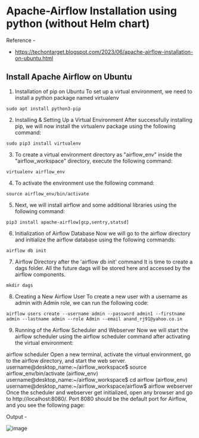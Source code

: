 # Apache-Airflow Installation using python (without Helm chart)

Reference - 

- https://techontarget.blogspot.com/2023/06/apache-airflow-installation-on-ubuntu.html


## Install Apache Airflow on Ubuntu 

1. Installation of pip on Ubuntu
To set up a virtual environment, we need to install a python package named virtualenv

```
sudo apt install python3-pip

```

2. Installing & Setting Up a Virtual Environment
After successfully installing pip, we will now install the virtualenv package using the following command:

```
sudo pip3 install virtualenv

```

3. To create a virtual environment directory as "airflow_env" inside the "airflow_workspace" directory, execute the following command:

```
virtualenv airflow_env
```

4. To activate the environment use the following command:

```
source airflow_env/bin/activate
```

5. Next, we will install airflow and some additional libraries using the following command:

```
pip3 install apache-airflow[gcp,sentry,statsd]
```

6. Initialization of Airflow Database
Now we will go to the airflow directory and initialize the airflow database using the following commands:

```
airflow db init
```

7. Airflow Directory after the 'airflow db init' command
It is time to create a dags folder. All the future dags will be stored here and accessed by the airflow components.

```
mkdir dags
```

8. Creating a New Airflow User
To create a new user with a username as admin with Admin role, we can run the following code:

```
airflow users create --username admin --password admin1 --firstname admin --lastname admin --role Admin --email anand_rj91@yahoo.co.in
```

9. Running of the Airflow Scheduler and Webserver
Now we will start the airflow scheduler using the airflow scheduler command after activating the virtual environment:

airflow scheduler
Open a new terminal, activate the virtual environment, go to the airflow directory, and start the web server.
username@desktop_name:~/airflow_workspace$ source airflow_env/bin/activate
(airflow_env) username@desktop_name:~/airflow_workspace$ cd airflow
(airflow_env) username@desktop_name:~/airflow_workspace/airflow$ airflow webserver
Once the scheduler and webserver get initialized, open any browser and go to http://localhost:8080/.
Port 8080 should be the default port for Airflow, and you see the following page:

Output - 

![image](https://github.com/anand40090/Apache-Airflow-Helm/assets/32446706/66161499-2e0f-441a-a6e4-fe30a2cad7f7)
